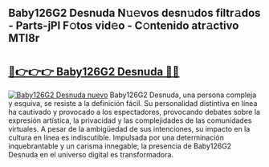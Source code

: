 ## Baby126G2 Desnuda N𝚞𝚎vos desn𝚞dos filtr𝚊dos - Parts-jPl F𝚘tos vid𝚎o - C𝚘ntenido atr𝚊ctivo MTI8r

# <h2><a href="http://mb6vfnd.tromn.icu/?c=Baby126G2+Desnuda">🔗👉👉👉 Baby126G2 Desnuda 🔗🔗</a></h2>

[![Baby126G2 Desnuda nuevo](https://i.imgur.com/pEAQMta.gif)](http://mb6vfnd.tromn.icu/?c=Baby126G2+Desnuda)
Baby126G2 Desnuda, una persona compleja y esquiva, se resiste a la definición fácil. Su personalidad distintiva en línea ha cautivado y provocado a los espectadores, provocando debates sobre la expresión artística, la privacidad y las complejidades de las comunidades virtuales. A pesar de la ambigüedad de sus intenciones, su impacto en la cultura en línea es indiscutible. Impulsada por una determinación inquebrantable y un carisma innegable, la presencia de Baby126G2 Desnuda en el universo digital es transformadora.
